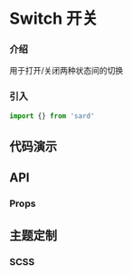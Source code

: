 # Switch 开关

### 介绍

用于打开/关闭两种状态间的切换

### 引入

```js
import {} from 'sard'
```

## 代码演示

## API

### Props

## 主题定制

### SCSS

```scss

```
